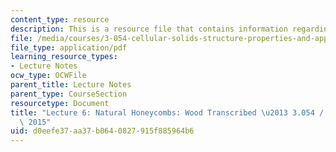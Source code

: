 ```yaml
---
content_type: resource
description: This is a resource file that contains information regarding lecture 6.
file: /media/courses/3-054-cellular-solids-structure-properties-and-applications-spring-2015/d0eefe37aa37b0640827915f885964b6_MIT3_054S15_L6_wood_trans.pdf
file_type: application/pdf
learning_resource_types:
- Lecture Notes
ocw_type: OCWFile
parent_title: Lecture Notes
parent_type: CourseSection
resourcetype: Document
title: "Lecture 6: Natural Honeycombs: Wood Transcribed \u2013 3.054 / 3.36 Spring\
  \ 2015"
uid: d0eefe37-aa37-b064-0827-915f885964b6
---
```

